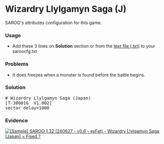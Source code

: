 # Wizardry Llylgamyn Saga (J)

SAROO's attributes configuration for this game.

### Usage

- Add these 3 lines on **Solution** section or from the [text file (.txt)](./config.txt) to your saroocfg.txt

### Problems

- It does freezes when a monster is found before the battle begins.

### Solution

<pre># Wizardry Llylgamyn Saga (Japan)
[T-38601G  V1.002]
sector_delay=1000</pre>

### Evidence

[![[Sample] SAROO 1.32 (240627 - v0.6 - exFat) - Wizardry Llylgamyn Saga (Japan) = Fixed ?](https://img.youtube.com/vi/fo9_jg3HVL8/0.jpg)](https://youtu.be/fo9_jg3HVL8)
